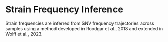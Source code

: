 # Strain Frequency Inference

Strain frequencies are inferred from SNV frequency trajectories across samples using a method developed in Roodgar et al., 2018 and extended in Wolff et al., 2023. 

#
